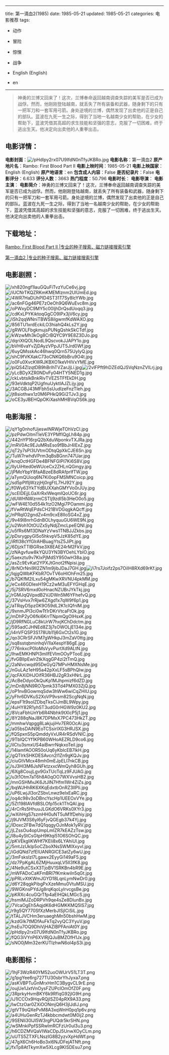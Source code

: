 
---
title: 第一滴血2(1985)
date: 1985-05-21
updated: 1985-05-21
categories: 电影推荐
tags:
- 动作
- 冒险
- 惊悚
- 战争

- English (English)
- en
---


> 神勇的兰博又回来了！这次，兰博奉命返回越南调查失踪的美军是否已成为战俘。然而，他刚刚登陆越南，就丢失了所有装备和武器，随身剩下的只有一把军刀和一套军用弓箭。身处逆境的兰博，偶然发现了出卖他的正是自己的部队。蓝波在九死一生之际，得到了当地一名越南少女的帮助，在少女的帮助下，蓝波凭借其高超的求生技能和坚强的意志，克服了一切困难，终于逃出生天。他决定向出卖他的人重拳出击。

## **电影详情**：

**电影封面**：<img src="https://image.tmdb.org/t/p/w200/pHdIpy2rx07U9IfdN0nTfyJKBRo.jpg" alt="/pHdIpy2rx07U9IfdN0nTfyJKBRo.jpg" title="/pHdIpy2rx07U9IfdN0nTfyJKBRo.jpg">
**电影名称**：第一滴血2
**原产地片名**：Rambo: First Blood Part II
**电影上映时间**：1985-05-21
**电影上映国家**：English (English)
**原产地语言**：en
**包含成人内容**：False
**是否纪录片**：False
**电影评分**：6.633
**评分人数**：3663
**热门程度**：50.796
**电影时长**：
**电影导演**：
**电影主演**：
**电影简介**：神勇的兰博又回来了！这次，兰博奉命返回越南调查失踪的美军是否已成为战俘。然而，他刚刚登陆越南，就丢失了所有装备和武器，随身剩下的只有一把军刀和一套军用弓箭。身处逆境的兰博，偶然发现了出卖他的正是自己的部队。蓝波在九死一生之际，得到了当地一名越南少女的帮助，在少女的帮助下，蓝波凭借其高超的求生技能和坚强的意志，克服了一切困难，终于逃出生天。他决定向出卖他的人重拳出击。

## **下载地址**：
[Rambo: First Blood Part II |专业的种子搜索、磁力链接搜索引擎](https://movie.amd794.com:2083/?search=Rambo%3A%20First%20Blood%20Part%20II&ordering=&mode=match_phrase&page_size=10&page=1)

[第一滴血2 |专业的种子搜索、磁力链接搜索引擎](https://movie.amd794.com:2083/?search=%E7%AC%AC%E4%B8%80%E6%BB%B4%E8%A1%802&ordering=&mode=match_phrase&page_size=10&page=1)
 

## **电影剧照**：
<img src="https://image.tmdb.org/t/p/original/xh820ngf1lauGQuFiTvzYuCe6vj.jpg" alt="/xh820ngf1lauGQuFiTvzYuCe6vj.jpg" title="/xh820ngf1lauGQuFiTvzYuCe6vj.jpg"><img src="https://image.tmdb.org/t/p/original/iUCNrTKQZRKmKMEMIznm2UlUmEd.jpg" alt="/iUCNrTKQZRKmKMEMIznm2UlUmEd.jpg" title="/iUCNrTKQZRKmKMEMIznm2UlUmEd.jpg"><img src="https://image.tmdb.org/t/p/original/4WR7HaDUhPID4ST31T7Sy8lcYWb.jpg" alt="/4WR7HaDUhPID4ST31T7Sy8lcYWb.jpg" title="/4WR7HaDUhPID4ST31T7Sy8lcYWb.jpg"><img src="https://image.tmdb.org/t/p/original/ac6nFGg46PE7zOeOh9Q6WuEvc8m.jpg" alt="/ac6nFGg46PE7zOeOh9Q6WuEvc8m.jpg" title="/ac6nFGg46PE7zOeOh9Q6WuEvc8m.jpg"><img src="https://image.tmdb.org/t/p/original/oPWxyDC9MY5c00IjhDrQsdUoqq3.jpg" alt="/oPWxyDC9MY5c00IjhDrQsdUoqq3.jpg" title="/oPWxyDC9MY5c00IjhDrQsdUoqq3.jpg"><img src="https://image.tmdb.org/t/p/original/cdKxLPYKiktoqGgCO9IPx3jV6cy.jpg" alt="/cdKxLPYKiktoqGgCO9IPx3jV6cy.jpg" title="/cdKxLPYKiktoqGgCO9IPx3jV6cy.jpg"><img src="https://image.tmdb.org/t/p/original/i5h2qqWNniTBWS8ilgwmfKdWAXO.jpg" alt="/i5h2qqWNniTBWS8ilgwmfKdWAXO.jpg" title="/i5h2qqWNniTBWS8ilgwmfKdWAXO.jpg"><img src="https://image.tmdb.org/t/p/original/856TU1xrdEckiLO3hiahQ4kLs2Y.jpg" alt="/856TU1xrdEckiLO3hiahQ4kLs2Y.jpg" title="/856TU1xrdEckiLO3hiahQ4kLs2Y.jpg"><img src="https://image.tmdb.org/t/p/original/gRWOLFbgkmujsPUNgQshkSkCTdf.jpg" alt="/gRWOLFbgkmujsPUNgQshkSkCTdf.jpg" title="/gRWOLFbgkmujsPUNgQshkSkCTdf.jpg"><img src="https://image.tmdb.org/t/p/original/kWzwMh3kOg8CrBQYC9Y9E8Z3DJo.jpg" alt="/kWzwMh3kOg8CrBQYC9Y9E8Z3DJo.jpg" title="/kWzwMh3kOg8CrBQYC9Y9E8Z3DJo.jpg"><img src="https://image.tmdb.org/t/p/original/dqriXtQOLNodL9QscvokJJAPY1o.jpg" alt="/dqriXtQOLNodL9QscvokJJAPY1o.jpg" title="/dqriXtQOLNodL9QscvokJJAPY1o.jpg"><img src="https://image.tmdb.org/t/p/original/bVH6vaYvZjDAyzVPpJUT5Jrd0Wf.jpg" alt="/bVH6vaYvZjDAyzVPpJUT5Jrd0Wf.jpg" title="/bVH6vaYvZjDAyzVPpJUT5Jrd0Wf.jpg"><img src="https://image.tmdb.org/t/p/original/6uyQMsskAc46hwq0Qrn575UyIyQ.jpg" alt="/6uyQMsskAc46hwq0Qrn575UyIyQ.jpg" title="/6uyQMsskAc46hwq0Qrn575UyIyQ.jpg"><img src="https://image.tmdb.org/t/p/original/shC9fVKXakC73oCNKQ6bBru9O4t.jpg" alt="/shC9fVKXakC73oCNKQ6bBru9O4t.jpg" title="/shC9fVKXakC73oCNKQ6bBru9O4t.jpg"><img src="https://image.tmdb.org/t/p/original/o0Fu0XvcKWRJKBXO1keVHIVxYME.jpg" alt="/o0Fu0XvcKWRJKBXO1keVHIVxYME.jpg" title="/o0Fu0XvcKWRJKBXO1keVHIVxYME.jpg"><img src="https://image.tmdb.org/t/p/original/piQS4ZlzqtDB9hBrIhTVZarJjLi.jpg" alt="/piQS4ZlzqtDB9hBrIhTVZarJjLi.jpg" title="/piQS4ZlzqtDB9hBrIhTVZarJjLi.jpg"><img src="https://image.tmdb.org/t/p/original/2vlFPft9hDZEdQJSVqNznZVILrj.jpg" alt="/2vlFPft9hDZEdQJSVqNznZVILrj.jpg" title="/2vlFPft9hDZEdQJSVqNznZVILrj.jpg"><img src="https://image.tmdb.org/t/p/original/yLcBDyXZR0NDvFy04HTY5NED1g.jpg" alt="/yLcBDyXZR0NDvFy04HTY5NED1g.jpg" title="/yLcBDyXZR0NDvFy04HTY5NED1g.jpg"><img src="https://image.tmdb.org/t/p/original/ckLvbtslkBnkRivTVEZ5TFfEkDH.jpg" alt="/ckLvbtslkBnkRivTVEZ5TFfEkDH.jpg" title="/ckLvbtslkBnkRivTVEZ5TFfEkDH.jpg"><img src="https://image.tmdb.org/t/p/original/93eVdktqP2UgfnuUyktIAJZLijy.jpg" alt="/93eVdktqP2UgfnuUyktIAJZLijy.jpg" title="/93eVdktqP2UgfnuUyktIAJZLijy.jpg"><img src="https://image.tmdb.org/t/p/original/3ACGBJ43MFbh5sUudlzeFnzTleh.jpg" alt="/3ACGBJ43MFbh5sUudlzeFnzTleh.jpg" title="/3ACGBJ43MFbh5sUudlzeFnzTleh.jpg"><img src="https://image.tmdb.org/t/p/original/jt8siothwx1z0M6PHkQ9Gi2TJv3.jpg" alt="/jt8siothwx1z0M6PHkQ9Gi2TJv3.jpg" title="/jt8siothwx1z0M6PHkQ9Gi2TJv3.jpg"><img src="https://image.tmdb.org/t/p/original/oCE3yJBEHQpOKiXashMHBVqOS6k.jpg" alt="/oCE3yJBEHQpOKiXashMHBVqOS6k.jpg" title="/oCE3yJBEHQpOKiXashMHBVqOS6k.jpg">

## **电影海报**：
<img src="https://image.tmdb.org/t/p/original/qY1g0nhofUjeswINRWjeTOhVzCl.jpg" alt="/qY1g0nhofUjeswINRWjeTOhVzCl.jpg" title="/qY1g0nhofUjeswINRWjeTOhVzCl.jpg"><img src="https://image.tmdb.org/t/p/original/pzPdwOitmTleVE3YPMfIQgLh84p.jpg" alt="/pzPdwOitmTleVE3YPMfIQgLh84p.jpg" title="/pzPdwOitmTleVE3YPMfIQgLh84p.jpg"><img src="https://image.tmdb.org/t/p/original/442nYP16rpQ2bXduWponkvTXJRa.jpg" alt="/442nYP16rpQ2bXduWponkvTXJRa.jpg" title="/442nYP16rpQ2bXduWponkvTXJRa.jpg"><img src="https://image.tmdb.org/t/p/original/mRV0Ac9EJuMRsEso9fBbJr4lExZ.jpg" alt="/mRV0Ac9EJuMRsEso9fBbJr4lExZ.jpg" title="/mRV0Ac9EJuMRsEso9fBbJr4lExZ.jpg"><img src="https://image.tmdb.org/t/p/original/qT2y7sPI3UVtmODtqQpXkCJE6Sn.jpg" alt="/qT2y7sPI3UVtmODtqQpXkCJE6Sn.jpg" title="/qT2y7sPI3UVtmODtqQpXkCJE6Sn.jpg"><img src="https://image.tmdb.org/t/p/original/TuW7rwhdVPrm3qBsBGnn747Uar.jpg" alt="/TuW7rwhdVPrm3qBsBGnn747Uar.jpg" title="/TuW7rwhdVPrm3qBsBGnn747Uar.jpg"><img src="https://image.tmdb.org/t/p/original/knqOctHGFDe4BFNFGIPI7Ki6S8V.jpg" alt="/knqOctHGFDe4BFNFGIPI7Ki6S8V.jpg" title="/knqOctHGFDe4BFNFGIPI7Ki6S8V.jpg"><img src="https://image.tmdb.org/t/p/original/lIyUiHted0eWUceCx2ZHLnQGmgy.jpg" alt="/lIyUiHted0eWUceCx2ZHLnQGmgy.jpg" title="/lIyUiHted0eWUceCx2ZHLnQGmgy.jpg"><img src="https://image.tmdb.org/t/p/original/jPMoYbpY8faABzeE8dRAfprlfTW.jpg" alt="/jPMoYbpY8faABzeE8dRAfprlfTW.jpg" title="/jPMoYbpY8faABzeE8dRAfprlfTW.jpg"><img src="https://image.tmdb.org/t/p/original/aTymQUioq6N7Ki0opFMSMNCoicp.jpg" alt="/aTymQUioq6N7Ki0opFMSMNCoicp.jpg" title="/aTymQUioq6N7Ki0opFMSMNCoicp.jpg"><img src="https://image.tmdb.org/t/p/original/sd5pPlfljWzzjHj0rgFtL7HJ92Y.jpg" alt="/sd5pPlfljWzzjHj0rgFtL7HJ92Y.jpg" title="/sd5pPlfljWzzjHj0rgFtL7HJ92Y.jpg"><img src="https://image.tmdb.org/t/p/original/f0Wy63YkTYdBUXXahGMYVo0rJUy.jpg" alt="/f0Wy63YkTYdBUXXahGMYVo0rJUy.jpg" title="/f0Wy63YkTYdBUXXahGMYVo0rJUy.jpg"><img src="https://image.tmdb.org/t/p/original/scElDEjjLGaXrRxlWeqmIQoUC6r.jpg" alt="/scElDEjjLGaXrRxlWeqmIQoUC6r.jpg" title="/scElDEjjLGaXrRxlWeqmIQoUC6r.jpg"><img src="https://image.tmdb.org/t/p/original/dUWHNWzrmCSTIj9zdI5b3HeO0o5.jpg" alt="/dUWHNWzrmCSTIj9zdI5b3HeO0o5.jpg" title="/dUWHNWzrmCSTIj9zdI5b3HeO0o5.jpg"><img src="https://image.tmdb.org/t/p/original/wFW4E10d554k1tzO2Mgi7POammi.jpg" alt="/wFW4E10d554k1tzO2Mgi7POammi.jpg" title="/wFW4E10d554k1tzO2Mgi7POammi.jpg"><img src="https://image.tmdb.org/t/p/original/fVwRtWqEPdsCH21BVDGqgkAQcff.jpg" alt="/fVwRtWqEPdsCH21BVDGqgkAQcff.jpg" title="/fVwRtWqEPdsCH21BVDGqgkAQcff.jpg"><img src="https://image.tmdb.org/t/p/original/nPRqlO2gndZv4m9cxE8IIoSG4xZ.jpg" alt="/nPRqlO2gndZv4m9cxE8IIoSG4xZ.jpg" title="/nPRqlO2gndZv4m9cxE8IIoSG4xZ.jpg"><img src="https://image.tmdb.org/t/p/original/9v49I8nrhGdnBOLhyquuGU6WE9N.jpg" alt="/9v49I8nrhGdnBOLhyquuGU6WE9N.jpg" title="/9v49I8nrhGdnBOLhyquuGU6WE9N.jpg"><img src="https://image.tmdb.org/t/p/original/u2Woh1OtOUZxSyNdjZmcLpeEQNI.jpg" alt="/u2Woh1OtOUZxSyNdjZmcLpeEQNI.jpg" title="/u2Woh1OtOUZxSyNdjZmcLpeEQNI.jpg"><img src="https://image.tmdb.org/t/p/original/u5fRs6M13DNaYzVws1TNBJJZkbs.jpg" alt="/u5fRs6M13DNaYzVws1TNBJJZkbs.jpg" title="/u5fRs6M13DNaYzVws1TNBJJZkbs.jpg"><img src="https://image.tmdb.org/t/p/original/pDsrygpyGl5o5hkvpV5JzK85dYE.jpg" alt="/pDsrygpyGl5o5hkvpV5JzK85dYE.jpg" title="/pDsrygpyGl5o5hkvpV5JzK85dYE.jpg"><img src="https://image.tmdb.org/t/p/original/iRfI38cYfGlrAHBuagYtsZ5JiPt.jpg" alt="/iRfI38cYfGlrAHBuagYtsZ5JiPt.jpg" title="/iRfI38cYfGlrAHBuagYtsZ5JiPt.jpg"><img src="https://image.tmdb.org/t/p/original/6DjzkTTlBGRse3X8EAE24rM2FkV.jpg" alt="/6DjzkTTlBGRse3X8EAE24rM2FkV.jpg" title="/6DjzkTTlBGRse3X8EAE24rM2FkV.jpg"><img src="https://image.tmdb.org/t/p/original/zNAgvfuw8kYQU3YN3BYOehLYbIO.jpg" alt="/zNAgvfuw8kYQU3YN3BYOehLYbIO.jpg" title="/zNAgvfuw8kYQU3YN3BYOehLYbIO.jpg"><img src="https://image.tmdb.org/t/p/original/5aexztu9v7KlxPjMdSY950wH38a.jpg" alt="/5aexztu9v7KlxPjMdSY950wH38a.jpg" title="/5aexztu9v7KlxPjMdSY950wH38a.jpg"><img src="https://image.tmdb.org/t/p/original/asZc9EvKat2YPXJtGnot2fNpisi.jpg" alt="/asZc9EvKat2YPXJtGnot2fNpisi.jpg" title="/asZc9EvKat2YPXJtGnot2fNpisi.jpg"><img src="https://image.tmdb.org/t/p/original/8rNOrNni9II2ZN1m9jibJDaJ7GH.jpg" alt="/8rNOrNni9II2ZN1m9jibJDaJ7GH.jpg" title="/8rNOrNni9II2ZN1m9jibJDaJ7GH.jpg"><img src="https://image.tmdb.org/t/p/original/i7rs7Joifz2ps7OiIH8RXd69rKf.jpg" alt="/i7rs7Joifz2ps7OiIH8RXd69rKf.jpg" title="/i7rs7Joifz2ps7OiIH8RXd69rKf.jpg"><img src="https://image.tmdb.org/t/p/original/lqjgQWbKFKbR7OvTV6oHIOhFm25.jpg" alt="/lqjgQWbKFKbR7OvTV6oHIOhFm25.jpg" title="/lqjgQWbKFKbR7OvTV6oHIOhFm25.jpg"><img src="https://image.tmdb.org/t/p/original/b7QKfM2ILxu54gMKwXRVNU4pkMM.jpg" alt="/b7QKfM2ILxu54gMKwXRVNU4pkMM.jpg" title="/b7QKfM2ILxu54gMKwXRVNU4pkMM.jpg"><img src="https://image.tmdb.org/t/p/original/eCx46GDIexH19Cz2wM3uEFYGHqE.jpg" alt="/eCx46GDIexH19Cz2wM3uEFYGHqE.jpg" title="/eCx46GDIexH19Cz2wM3uEFYGHqE.jpg"><img src="https://image.tmdb.org/t/p/original/5j7SRV6mxd0oHnacNZUBrJYkTkj.jpg" alt="/5j7SRV6mxd0oHnacNZUBrJYkTkj.jpg" title="/5j7SRV6mxd0oHnacNZUBrJYkTkj.jpg"><img src="https://image.tmdb.org/t/p/original/rGMJqQVpxdB2VJDWn5M6YFhefvQ.jpg" alt="/rGMJqQVpxdB2VJDWn5M6YFhefvQ.jpg" title="/rGMJqQVpxdB2VJDWn5M6YFhefvQ.jpg"><img src="https://image.tmdb.org/t/p/original/37VsHvx7rRjw6ZXgd1x7qW9f6p1.jpg" alt="/37VsHvx7rRjw6ZXgd1x7qW9f6p1.jpg" title="/37VsHvx7rRjw6ZXgd1x7qW9f6p1.jpg"><img src="https://image.tmdb.org/t/p/original/aTRqyD5pz0K9O59dL2K1cIQfnlM.jpg" alt="/aTRqyD5pz0K9O59dL2K1cIQfnlM.jpg" title="/aTRqyD5pz0K9O59dL2K1cIQfnlM.jpg"><img src="https://image.tmdb.org/t/p/original/9xnmJPl3ci0wTt1rDKrVtcaFtOk.jpg" alt="/9xnmJPl3ci0wTt1rDKrVtcaFtOk.jpg" title="/9xnmJPl3ci0wTt1rDKrVtcaFtOk.jpg"><img src="https://image.tmdb.org/t/p/original/mDhP2yO6fki6KrrTNpmQgOIHsxK.jpg" alt="/mDhP2yO6fki6KrrTNpmQgOIHsxK.jpg" title="/mDhP2yO6fki6KrrTNpmQgOIHsxK.jpg"><img src="https://image.tmdb.org/t/p/original/jD9RfNGLuC8kUrW7hxjKChDdctm.jpg" alt="/jD9RfNGLuC8kUrW7hxjKChDdctm.jpg" title="/jD9RfNGLuC8kUrW7hxjKChDdctm.jpg"><img src="https://image.tmdb.org/t/p/original/595adCJHNEd8Z3j7sOWOLjE134e.jpg" alt="/595adCJHNEd8Z3j7sOWOLjE134e.jpg" title="/595adCJHNEd8Z3j7sOWOLjE134e.jpg"><img src="https://image.tmdb.org/t/p/original/i4nVFQSP3S178Ub11j6GxCt2s1G.jpg" alt="/i4nVFQSP3S178Ub11j6GxCt2s1G.jpg" title="/i4nVFQSP3S178Ub11j6GxCt2s1G.jpg"><img src="https://image.tmdb.org/t/p/original/qo3CRrSFJVM7gWHkpJ3mZaV0ttg.jpg" alt="/qo3CRrSFJVM7gWHkpJ3mZaV0ttg.jpg" title="/qo3CRrSFJVM7gWHkpJ3mZaV0ttg.jpg"><img src="https://image.tmdb.org/t/p/original/sq8sstqbminhqVi1laXespY86gE.jpg" alt="/sq8sstqbminhqVi1laXespY86gE.jpg" title="/sq8sstqbminhqVi1laXespY86gE.jpg"><img src="https://image.tmdb.org/t/p/original/776nkxcP0IoMsVyvPurtXd9ALtN.jpg" alt="/776nkxcP0IoMsVyvPurtXd9ALtN.jpg" title="/776nkxcP0IoMsVyvPurtXd9ALtN.jpg"><img src="https://image.tmdb.org/t/p/original/lhwEMKHNPl3mllfEVImOOyPTooE.jpg" alt="/lhwEMKHNPl3mllfEVImOOyPTooE.jpg" title="/lhwEMKHNPl3mllfEVImOOyPTooE.jpg"><img src="https://image.tmdb.org/t/p/original/fvGBlIpEwlrZtkXqgGP4zi2tTmQ.jpg" alt="/fvGBlIpEwlrZtkXqgGP4zi2tTmQ.jpg" title="/fvGBlIpEwlrZtkXqgGP4zi2tTmQ.jpg"><img src="https://image.tmdb.org/t/p/original/2aNIvcwqd95DeGyQ7MPvHMXNsMe.jpg" alt="/2aNIvcwqd95DeGyQ7MPvHMXNsMe.jpg" title="/2aNIvcwqd95DeGyQ7MPvHMXNsMe.jpg"><img src="https://image.tmdb.org/t/p/original/nGuLAz1eH95a42pXxLF5sBPhQIw.jpg" alt="/nGuLAz1eH95a42pXxLF5sBPhQIw.jpg" title="/nGuLAz1eH95a42pXxLF5sBPhQIw.jpg"><img src="https://image.tmdb.org/t/p/original/qcFAXiDHJOifR36HBJ2gR3xHNrL.jpg" alt="/qcFAXiDHJOifR36HBJ2gR3xHNrL.jpg" title="/qcFAXiDHJOifR36HBJ2gR3xHNrL.jpg"><img src="https://image.tmdb.org/t/p/original/AcBeDdyoOkQuKp1MJhpmizf6dZD.jpg" alt="/AcBeDdyoOkQuKp1MJhpmizf6dZD.jpg" title="/AcBeDdyoOkQuKp1MJhpmizf6dZD.jpg"><img src="https://image.tmdb.org/t/p/original/mDn8jNN9RO7pmk33Td4PMX03ZjQ.jpg" alt="/mDn8jNN9RO7pmk33Td4PMX03ZjQ.jpg" title="/mDn8jNN9RO7pmk33Td4PMX03ZjQ.jpg"><img src="https://image.tmdb.org/t/p/original/oP1nvBGowmqSdw3hWw6wiCqZHIU.jpg" alt="/oP1nvBGowmqSdw3hWw6wiCqZHIU.jpg" title="/oP1nvBGowmqSdw3hWw6wiCqZHIU.jpg"><img src="https://image.tmdb.org/t/p/original/yFhr6DVKuS2XoVP9vsm82ScgNqN.jpg" alt="/yFhr6DVKuS2XoVP9vsm82ScgNqN.jpg" title="/yFhr6DVKuS2XoVP9vsm82ScgNqN.jpg"><img src="https://image.tmdb.org/t/p/original/epsF1t9solZDbqTksCiJmBL9Wpy.jpg" alt="/epsF1t9solZDbqTksCiJmBL9Wpy.jpg" title="/epsF1t9solZDbqTksCiJmBL9Wpy.jpg"><img src="https://image.tmdb.org/t/p/original/4uHY82R1yhST3udG0rHGW9z0KU2.jpg" alt="/4uHY82R1yhST3udG0rHGW9z0KU2.jpg" title="/4uHY82R1yhST3udG0rHGW9z0KU2.jpg"><img src="https://image.tmdb.org/t/p/original/8VcaFbhUnYb6R4Nbhk9tXlcP5j1.jpg" alt="/8VcaFbhUnYb6R4Nbhk9tXlcP5j1.jpg" title="/8VcaFbhUnYb6R4Nbhk9tXlcP5j1.jpg"><img src="https://image.tmdb.org/t/p/original/8Y288qNaJ8K7DPMxX7PC473HkZT.jpg" alt="/8Y288qNaJ8K7DPMxX7PC473HkZT.jpg" title="/8Y288qNaJ8K7DPMxX7PC473HkZT.jpg"><img src="https://image.tmdb.org/t/p/original/mmhwVqpgg8LakjujiHv7ER0OcAi.jpg" alt="/mmhwVqpgg8LakjujiHv7ER0OcAi.jpg" title="/mmhwVqpgg8LakjujiHv7ER0OcAi.jpg"><img src="https://image.tmdb.org/t/p/original/a05bsDAiN9EoTCSsirlXG3HRJSX.jpg" alt="/a05bsDAiN9EoTCSsirlXG3HRJSX.jpg" title="/a05bsDAiN9EoTCSsirlXG3HRJSX.jpg"><img src="https://image.tmdb.org/t/p/original/fQSpxnS5pQmddyVxUR4rRSdVNIC.jpg" alt="/fQSpxnS5pQmddyVxUR4rRSdVNIC.jpg" title="/fQSpxnS5pQmddyVxUR4rRSdVNIC.jpg"><img src="https://image.tmdb.org/t/p/original/9TblQCYf1KPB60WHoAEZRLD9co6.jpg" alt="/9TblQCYf1KPB60WHoAEZRLD9co6.jpg" title="/9TblQCYf1KPB60WHoAEZRLD9co6.jpg"><img src="https://image.tmdb.org/t/p/original/ilCtu3smxUS4aiBwrrNqkxoTeil.jpg" alt="/ilCtu3smxUS4aiBwrrNqkxoTeil.jpg" title="/ilCtu3smxUS4aiBwrrNqkxoTeil.jpg"><img src="https://image.tmdb.org/t/p/original/14IamfAOOR50oUq6yKbIcEB7IkH.jpg" alt="/14IamfAOOR50oUq6yKbIcEB7IkH.jpg" title="/14IamfAOOR50oUq6yKbIcEB7IkH.jpg"><img src="https://image.tmdb.org/t/p/original/gQTIrkSHKDESAvcn2I1Zn9gKQJv.jpg" alt="/gQTIrkSHKDESAvcn2I1Zn9gKQJv.jpg" title="/gQTIrkSHKDESAvcn2I1Zn9gKQJv.jpg"><img src="https://image.tmdb.org/t/p/original/ciuGtVMcx48mh0mEJpELl7nkCB.jpg" alt="/ciuGtVMcx48mh0mEJpELl7nkCB.jpg" title="/ciuGtVMcx48mh0mEJpELl7nkCB.jpg"><img src="https://image.tmdb.org/t/p/original/sJ3Hl3M6JsNFktzxxcWmQyh8GUh.jpg" alt="/sJ3Hl3M6JsNFktzxxcWmQyh8GUh.jpg" title="/sJ3Hl3M6JsNFktzxxcWmQyh8GUh.jpg"><img src="https://image.tmdb.org/t/p/original/6Xg8CoujLgv9GxTUcTqLz9FJUAG.jpg" alt="/6Xg8CoujLgv9GxTUcTqLz9FJUAG.jpg" title="/6Xg8CoujLgv9GxTUcTqLz9FJUAG.jpg"><img src="https://image.tmdb.org/t/p/original/u3t1Otm7aT6h8A0qOO7WXVvsHB2.jpg" alt="/u3t1Otm7aT6h8A0qOO7WXVvsHB2.jpg" title="/u3t1Otm7aT6h8A0qOO7WXVvsHB2.jpg"><img src="https://image.tmdb.org/t/p/original/mnGSHMvJK6JtJIN7Hfm1Wr4ZiZs.jpg" alt="/mnGSHMvJK6JtJIN7Hfm1Wr4ZiZs.jpg" title="/mnGSHMvJK6JtJIN7Hfm1Wr4ZiZs.jpg"><img src="https://image.tmdb.org/t/p/original/bqWJHhRK6XKqEdxtbOnRZ3IlPIi.jpg" alt="/bqWJHhRK6XKqEdxtbOnRZ3IlPIi.jpg" title="/bqWJHhRK6XKqEdxtbOnRZ3IlPIi.jpg"><img src="https://image.tmdb.org/t/p/original/uP6LwjJl3orZSbvLnwz9eIxEaRC.jpg" alt="/uP6LwjJl3orZSbvLnwz9eIxEaRC.jpg" title="/uP6LwjJl3orZSbvLnwz9eIxEaRC.jpg"><img src="https://image.tmdb.org/t/p/original/oq4c98v3oDBncYscHp1UEEOxVYe.jpg" alt="/oq4c98v3oDBncYscHp1UEEOxVYe.jpg" title="/oq4c98v3oDBncYscHp1UEEOxVYe.jpg"><img src="https://image.tmdb.org/t/p/original/5Zt198IAVfdBSLOfp15ck1ThQAl.jpg" alt="/5Zt198IAVfdBSLOfp15ck1ThQAl.jpg" title="/5Zt198IAVfdBSLOfp15ck1ThQAl.jpg"><img src="https://image.tmdb.org/t/p/original/4rCrRs5HhuuJLGKdO6VRKs0XYr3.jpg" alt="/4rCrRs5HhuuJLGKdO6VRKs0XYr3.jpg" title="/4rCrRs5HhuuJLGKdO6VRKs0XYr3.jpg"><img src="https://image.tmdb.org/t/p/original/wXihHgS7szmHH0uNT5uM1fDehiy.jpg" alt="/wXihHgS7szmHH0uNT5uM1fDehiy.jpg" title="/wXihHgS7szmHH0uNT5uM1fDehiy.jpg"><img src="https://image.tmdb.org/t/p/original/j9lJVM3S6yl6yFjvQGEgb37k4Yj.jpg" alt="/j9lJVM3S6yl6yFjvQGEgb37k4Yj.jpg" title="/j9lJVM3S6yl6yFjvQGEgb37k4Yj.jpg"><img src="https://image.tmdb.org/t/p/original/lDoxc2FBw7dQ1qqgyOJnMok1yRV.jpg" alt="/lDoxc2FBw7dQ1qqgyOJnMok1yRV.jpg" title="/lDoxc2FBw7dQ1qqgyOJnMok1yRV.jpg"><img src="https://image.tmdb.org/t/p/original/jLZssOu4opUmpLmIZR7kEAZzTsw.jpg" alt="/jLZssOu4opUmpLmIZR7kEAZzTsw.jpg" title="/jLZssOu4opUmpLmIZR7kEAZzTsw.jpg"><img src="https://image.tmdb.org/t/p/original/l8u4yStCsGtpH9Ktqi51O6SOhQC.jpg" alt="/l8u4yStCsGtpH9Ktqi51O6SOhQC.jpg" title="/l8u4yStCsGtpH9Ktqi51O6SOhQC.jpg"><img src="https://image.tmdb.org/t/p/original/pKVEkgliKWHf7KEIi8x6LYAhiUl.jpg" alt="/pKVEkgliKWHf7KEIi8x6LYAhiUl.jpg" title="/pKVEkgliKWHf7KEIi8x6LYAhiUl.jpg"><img src="https://image.tmdb.org/t/p/original/5mtJzUkIp5oCZboXNsSWMIXxyvI.jpg" alt="/5mtJzUkIp5oCZboXNsSWMIXxyvI.jpg" title="/5mtJzUkIp5oCZboXNsSWMIXxyvI.jpg"><img src="https://image.tmdb.org/t/p/original/iGdQNd7zfEIUANRGlCE3atZy6wU.jpg" alt="/iGdQNd7zfEIUANRGlCE3atZy6wU.jpg" title="/iGdQNd7zfEIUANRGlCE3atZy6wU.jpg"><img src="https://image.tmdb.org/t/p/original/3mFsksIzl7Lgawx2EyyGi149aF5.jpg" alt="/3mFsksIzl7Lgawx2EyyGi149aF5.jpg" title="/3mFsksIzl7Lgawx2EyyGi149aF5.jpg"><img src="https://image.tmdb.org/t/p/original/dz7PpKgAL6ZMjHuuxqLV5Il3fK8.jpg" alt="/dz7PpKgAL6ZMjHuuxqLV5Il3fK8.jpg" title="/dz7PpKgAL6ZMjHuuxqLV5Il3fK8.jpg"><img src="https://image.tmdb.org/t/p/original/4Ne9utCSxX3TjoBV1SRKBn4bR9E.jpg" alt="/4Ne9utCSxX3TjoBV1SRKBn4bR9E.jpg" title="/4Ne9utCSxX3TjoBV1SRKBn4bR9E.jpg"><img src="https://image.tmdb.org/t/p/original/mWFADoCaKFmBRl7fKmkwiln5qGt.jpg" alt="/mWFADoCaKFmBRl7fKmkwiln5qGt.jpg" title="/mWFADoCaKFmBRl7fKmkwiln5qGt.jpg"><img src="https://image.tmdb.org/t/p/original/pPRLvXtKWmJGYD18LqnLymNwDr0.jpg" alt="/pPRLvXtKWmJGYD18LqnLymNwDr0.jpg" title="/pPRLvXtKWmJGYD18LqnLymNwDr0.jpg"><img src="https://image.tmdb.org/t/p/original/d6Y28qgkPibgPxXzeMmu0VtuMSU.jpg" alt="/d6Y28qgkPibgPxXzeMmu0VtuMSU.jpg" title="/d6Y28qgkPibgPxXzeMmu0VtuMSU.jpg"><img src="https://image.tmdb.org/t/p/original/9WGKnsPYdJg8rqKqoLylrvcgsBe.jpg" alt="/9WGKnsPYdJg8rqKqoLylrvcgsBe.jpg" title="/9WGKnsPYdJg8rqKqoLylrvcgsBe.jpg"><img src="https://image.tmdb.org/t/p/original/pKRXc4cuGQrTfp4aEIHQkLMGcS.jpg" alt="/pKRXc4cuGQrTfp4aEIHQkLMGcS.jpg" title="/pKRXc4cuGQrTfp4aEIHQkLMGcS.jpg"><img src="https://image.tmdb.org/t/p/original/hsmlMJZoDRPVh9qe4sZe8DIunBx.jpg" alt="/hsmlMJZoDRPVh9qe4sZe8DIunBx.jpg" title="/hsmlMJZoDRPVh9qe4sZe8DIunBx.jpg"><img src="https://image.tmdb.org/t/p/original/7VcaOgEh5AqjdK6dHGMKKMQ5lS7.jpg" alt="/7VcaOgEh5AqjdK6dHGMKKMQ5lS7.jpg" title="/7VcaOgEh5AqjdK6dHGMKKMQ5lS7.jpg"><img src="https://image.tmdb.org/t/p/original/r9g5QY770SfXzMerbJISjICiSiL.jpg" alt="/r9g5QY770SfXzMerbJISjICiSiL.jpg" title="/r9g5QY770SfXzMerbJISjICiSiL.jpg"><img src="https://image.tmdb.org/t/p/original/tTALJVCHm3eruaeghMn50bshHwM.jpg" alt="/tTALJVCHm3eruaeghMn50bshHwM.jpg" title="/tTALJVCHm3eruaeghMn50bshHwM.jpg"><img src="https://image.tmdb.org/t/p/original/kzdGIk7tMDfAuFkTq2vyQC3YyuV.jpg" alt="/kzdGIk7tMDfAuFkTq2vyQC3YyuV.jpg" title="/kzdGIk7tMDfAuFkTq2vyQC3YyuV.jpg"><img src="https://image.tmdb.org/t/p/original/hsEu7OQ9DhiVjHAZIBPFAniAt0Y.jpg" alt="/hsEu7OQ9DhiVjHAZIBPFAniAt0Y.jpg" title="/hsEu7OQ9DhiVjHAZIBPFAniAt0Y.jpg"><img src="https://image.tmdb.org/t/p/original/pHdIpy2rx07U9IfdN0nTfyJKBRo.jpg" alt="/pHdIpy2rx07U9IfdN0nTfyJKBRo.jpg" title="/pHdIpy2rx07U9IfdN0nTfyJKBRo.jpg"><img src="https://image.tmdb.org/t/p/original/fQG3iVYnP6XVlRjQJuBMZOfH1Jx.jpg" alt="/fQG3iVYnP6XVlRjQJuBMZOfH1Jx.jpg" title="/fQG3iVYnP6XVlRjQJuBMZOfH1Jx.jpg"><img src="https://image.tmdb.org/t/p/original/sNO0jMm32erKUTIzhwN6ol4pS3i.jpg" alt="/sNO0jMm32erKUTIzhwN6ol4pS3i.jpg" title="/sNO0jMm32erKUTIzhwN6ol4pS3i.jpg">

## **电影图标**：
<img src="https://image.tmdb.org/t/p/original/1hjF3WzR40YM52uoOWUrV51LT3T.png" alt="/1hjF3WzR40YM52uoOWUrV51LT3T.png" title="/1hjF3WzR40YM52uoOWUrV51LT3T.png"><img src="https://image.tmdb.org/t/p/original/g1pgYee6rg727TU30sbrYhJyxa7.png" alt="/g1pgYee6rg727TU30sbrYhJyxa7.png" title="/g1pgYee6rg727TU30sbrYhJyxa7.png"><img src="https://image.tmdb.org/t/p/original/asKVBPTuGnMrxHm1C3BygvCL9rE.png" alt="/asKVBPTuGnMrxHm1C3BygvCL9rE.png" title="/asKVBPTuGnMrxHm1C3BygvCL9rE.png"><img src="https://image.tmdb.org/t/p/original/oujUe1JxtVnOysFZUPclOmOfZ0F.png" alt="/oujUe1JxtVnOysFZUPclOmOfZ0F.png" title="/oujUe1JxtVnOysFZUPclOmOfZ0F.png"><img src="https://image.tmdb.org/t/p/original/3RprkyHvmBKY6k9RflqG92jlG9H.png" alt="/3RprkyHvmBKY6k9RflqG92jlG9H.png" title="/3RprkyHvmBKY6k9RflqG92jlG9H.png"><img src="https://image.tmdb.org/t/p/original/iJ1lCCOx9HqvRQjISZ04pRX9A33.png" alt="/iJ1lCCOx9HqvRQjISZ04pRX9A33.png" title="/iJ1lCCOx9HqvRQjISZ04pRX9A33.png"><img src="https://image.tmdb.org/t/p/original/lwCtzOar0ZXiOONmjQ6H3jlJdIJ.png" alt="/lwCtzOar0ZXiOONmjQ6H3jlJdIJ.png" title="/lwCtzOar0ZXiOONmjQ6H3jlJdIJ.png"><img src="https://image.tmdb.org/t/p/original/gtVT9oQXePvM8A3xqWnH0pq1p6v.png" alt="/gtVT9oQXePvM8A3xqWnH0pq1p6v.png" title="/gtVT9oQXePvM8A3xqWnH0pq1p6v.png"><img src="https://image.tmdb.org/t/p/original/a4UHuGenRzTJ4kbbcmdwt0M0ij2.png" alt="/a4UHuGenRzTJ4kbbcmdwt0M0ij2.png" title="/a4UHuGenRzTJ4kbbcmdwt0M0ij2.png"><img src="https://image.tmdb.org/t/p/original/9SENIi30lJI5W3rgPUQdr5krSHN.png" alt="/9SENIi30lJI5W3rgPUQdr5krSHN.png" title="/9SENIi30lJI5W3rgPUQdr5krSHN.png"><img src="https://image.tmdb.org/t/p/original/wSMnkiPpfSSRwImRCFzUr0ul3u3.png" alt="/wSMnkiPpfSSRwImRCFzUr0ul3u3.png" title="/wSMnkiPpfSSRwImRCFzUr0ul3u3.png"><img src="https://image.tmdb.org/t/p/original/h6CDZMVQaVIWaCDpJ5UnwXOyCLm.png" alt="/h6CDZMVQaVIWaCDpJ5UnwXOyCLm.png" title="/h6CDZMVQaVIWaCDpJ5UnwXOyCLm.png"><img src="https://image.tmdb.org/t/p/original/uUTS5ZTXFLNszIG8B2yzvXpHdWf.png" alt="/uUTS5ZTXFLNszIG8B2yzvXpHdWf.png" title="/uUTS5ZTXFLNszIG8B2yzvXpHdWf.png"><img src="https://image.tmdb.org/t/p/original/47gX6Ch6HoBo3xl6NJDFejATNft.png" alt="/47gX6Ch6HoBo3xl6NJDFejATNft.png" title="/47gX6Ch6HoBo3xl6NJDFejATNft.png"><img src="https://image.tmdb.org/t/p/original/fxTp8AtTkymXw5XLcg9KISDEsu7.png" alt="/fxTp8AtTkymXw5XLcg9KISDEsu7.png" title="/fxTp8AtTkymXw5XLcg9KISDEsu7.png">
